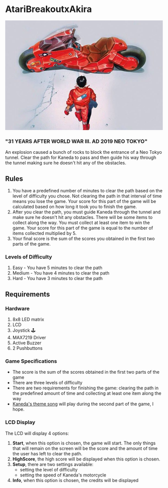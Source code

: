 # AtariBreakoutxAkira

![alt text](https://github.com/dianapaula19/IntroductionToRobotics/blob/master/MatrixGame/kanedaImage.jpg)
### "31 YEARS AFTER WORLD WAR III. AD 2019 NEO TOKYO"

An explosion caused a bunch of rocks to block the entrance of a Neo Tokyo tunnel. Clear the path for Kaneda to pass
and then guide his way through the tunnel making sure he doesn't hit any of the obstacles.  

## Rules

1. You have a predefined number of minutes to clear the path based on the level of difficulty you chose. Not clearing the path in that interval of time means you lose the game. Your score for this part of the game will be calculated based on how long it took you to finish the game. 
2. After you clear the path, you must guide Kaneda through the tunnel and make sure he doesn't hit any obstacles. There will be some items to collect along the way. You must collect at least one item to win the game. Your score for this part of the game is equal to the number of items collected multiplied by 5.
3. Your final score is the sum of the scores you obtained in the first two parts of the game.

### Levels of Difficulty

1. Easy - You have 5 minutes to clear the path
2. Medium - You have 4 minutes to clear the path
3. Hard - You have 3 minutes to clear the path

## Requirements 

### Hardware

1. 8x8 LED matrix
2. LCD
3. Joystick :joystick:
4. MAX7219 Driver
5. Active Buzzer
6. 2 Pushbuttons

### Game Specifications

- The score is the sum of the scores obtained in the first two parts of the game
- There are three levels of difficulty
- There are two requirements for finishing the game: clearing the path in the predefined amount of time and collecting at least one item along the way
- [Kaneda's theme song](https://www.youtube.com/watch?v=hpDvtIt6Lsc) will play during the second part of the game, I hope. 

### LCD Display
The LCD will display 4 options:

1. **Start**, when this option is chosen, the game will start. The only things that will remain on the screen will be the score and the amount of time the user has left to clear the path.
2. **HighScore**, the high score will be displayed when this option is chosen.
3. **Setup**, there are two settings available: 
   - setting the level of difficulty
   - setting the speed of Kaneda's motorcycle
4. **Info**, when this option is chosen, the credits will be displayed
